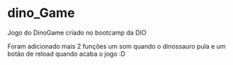 # dino_Game
Jogo do DinoGame criado no bootcamp da DIO

Foram adicionado mais 2 funções um som quando o dinossauro pula e um botão de reload quando acaba o jogo :D
